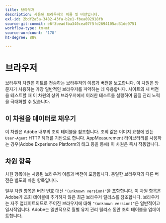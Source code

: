 ```yaml
---
title: 브라우저
description: 사용된 브라우저의 이름 및 버전입니다.
exl-id: 2bdf2a5a-3482-43fa-b2e1-fbea892918fb
source-git-commit: e6f3beadfba340cea07f5fd2694105ad31de9751
workflow-type: tm+mt
source-wordcount: '178'
ht-degree: 88%

---
```


# 브라우저

브라우저 차원은 히트를 전송하는 브라우저의 이름과 버전을 보고합니다. 이 차원은 방문자가 사용하는 가장 일반적인 브라우저를 파악하는 데 유용합니다. 사이트의 새 버전을 테스트할 때 이 차원의 상위 브라우저에서 이러한 테스트를 실행하여 품질 관리 노력을 극대화할 수 있습니다.

## 이 차원을 데이터로 채우기

이 차원은 Adobe 내부의 조회 테이블을 참조합니다. 조회 값은 이미지 요청에 있는 `User-Agent` HTTP 헤더를 기반으로 합니다. AppMeasurement 라이브러리를 사용하는 경우(Adobe Experience Platform의 태그 등을 통해) 이 차원은 즉시 작동합니다.

## 차원 항목

차원 항목에는 사용된 브라우저 이름과 버전이 포함됩니다. 동일한 브라우저의 다른 버전은 별도의 차원 항목입니다.

일부 차원 항목은 버전 번호 대신 `"(unknown version)"`을 포함합니다. 이 차원 항목은 Adobe가 조회 테이블에 추가하지 않은 최근 브라우저 릴리스를 참조합니다. 브라우저는 자주 업데이트되므로 주어진 브라우저에 대해 `"(unknown version)"`은 일반적이고 일시적입니다. Adobe는 일반적으로 월별 유지 관리 릴리스 동안 조회 테이블을 업데이트합니다.
